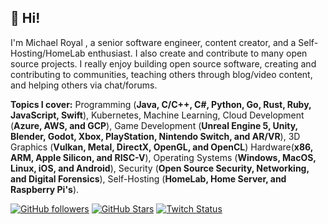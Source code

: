 ## 👋 Hi!

I'm Michael Royal , a senior software engineer, content creator, and a Self-Hosting/HomeLab enthusiast. I also create and contribute to many open source projects. I really enjoy building open source software, creating and contributing to communities, teaching others through blog/video content, and helping others via chat/forums.

**Topics I cover:** Programming (**Java, C/C++, C#, Python, Go, Rust, Ruby, JavaScript, Swift**), Kubernetes, Machine Learning, Cloud Development (**Azure, AWS, and GCP**), Game Development (**Unreal Engine 5, Unity, Blender, Godot, Xbox, PlayStation, Nintendo Switch, and AR/VR**), 3D Graphics (**Vulkan, Metal, DirectX, OpenGL, and OpenCL**) Hardware(**x86, ARM, Apple Silicon, and RISC-V**), Operating Systems (**Windows, MacOS, Linux, iOS, and Android**), Security (**Open Source Security, Networking, and Digital Forensics**), Self-Hosting (**HomeLab, Home Server, and Raspberry Pi's**).

[![GitHub followers](https://img.shields.io/github/followers/mikeroyal?logo=GitHub&style=for-the-badge)](https://github.com/mikeroyal)
[![GitHub Stars](https://img.shields.io/github/stars/mikeroyal?logo=github&style=for-the-badge)](https://github.com/mikeroyal) 
[![Twitch Status](https://img.shields.io/twitch/status/mikeroyal?color=9147FF&logo=twitch&style=for-the-badge)]()

